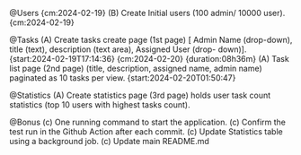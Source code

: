 @Users {cm:2024-02-19}
    (B) Create Initial users (100 admin/ 10000 user). {cm:2024-02-19}

@Tasks
    (A) Create tasks create page (1st page) [ Admin Name (drop-down), title (text), description (text area), Assigned User (drop- down)]. {start:2024-02-19T17:14:36} {cm:2024-02-20} {duration:08h36m}
    (A) Task list page (2nd page) (title, description, assigned name, admin name) paginated as 10 tasks per view. {start:2024-02-20T01:50:47}

@Statistics 
    (A) Create statistics page (3rd page) holds user task count statistics (top 10 users with highest tasks count).

@Bonus
    (c) One running command to start the application.
    (c) Confirm the test run in the Github Action after each commit.
    (c) Update Statistics table using a background job.
    (c) Update main README.md